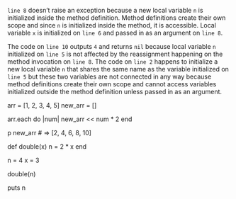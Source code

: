 `line 8` doesn’t raise an exception because a new local variable `n` is initialized inside the method definition. Method definitions create their own scope and since `n` is initialized inside the method, it is accessible. Local variable `x` is initialized on `line 6` and passed in as an argument on `line 8`.

The code on `line 10` outputs `4` and returns `nil` because local variable `n` initialized on `line 5` is not affected by the reassignment happening on the method invocation on `line 8`. The code on `line 2` happens to initialize a new local variable `n` that shares the same name as the variable initialized on `line 5` but these two variables are not connected in any way because method definitions create their own scope and cannot access variables initialized outside the method definition unless passed in as an argument.

arr = [1, 2, 3, 4, 5]
new_arr = []

arr.each do |num|
  new_arr << num * 2
end

p new_arr # => [2, 4, 6, 8, 10]




def double(x)
  n = 2 * x
end

n = 4
x = 3

double(n)

puts n
